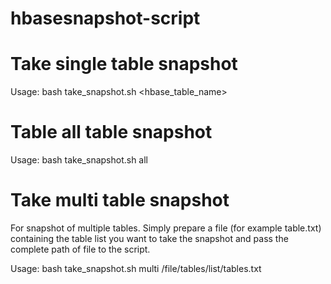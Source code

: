 # hbasesnapshot-script

# Take single table snapshot
Usage: bash take_snapshot.sh <hbase_table_name>

# Table all table snapshot

Usage: bash take_snapshot.sh all

# Take multi table snapshot
For snapshot of multiple tables. Simply prepare a file (for example table.txt) containing the table list you want to take the snapshot and pass the complete path of file to the script.

Usage: bash take_snapshot.sh multi /file/tables/list/tables.txt